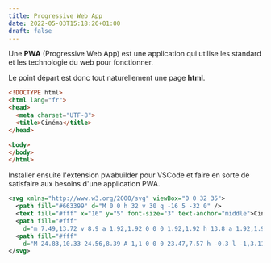 ```yaml
---
title: Progressive Web App
date: 2022-05-03T15:18:26+01:00
draft: false
---
```


Une **PWA** (Progressive Web App) est une application qui utilise les standard et les technologie du web pour fonctionner.

Le point départ est donc tout naturellement une page **html**.

```html
<!DOCTYPE html>
<html lang="fr">
<head>
  <meta charset="UTF-8">
  <title>Cinéma</title>
</head>

<body>
</body>
</html>
```

Installer ensuite l'extension pwabuilder pour VSCode et faire en sorte de satisfaire aux besoins d'une application PWA.

```svg
<svg xmlns="http://www.w3.org/2000/svg" viewBox="0 0 32 35">
  <path fill="#663399" d="M 0 0 h 32 v 30 q -16 5 -32 0" />
  <text fill="#fff" x="16" y="5" font-size="3" text-anchor="middle">Cinéma</text>
  <path fill="#fff"
    d="m 7.49,13.72 v 8.9 a 1.92,1.92 0 0 0 1.92,1.92 h 13.8 a 1.92,1.92 0 0 0 1.92,-1.92 v -7.93 a 1,1 0 0 0 -1,-1 H 7.49 m 10.84,5.81 -2.56,2 a 0.53,0.53 0 0 1 -0.75,0 0.51,0.51 0 0 1 -0.15,-0.37 V 17.1 a 0.52,0.52 0 0 1 0.9,-0.37 l 2.56,2 a 0.53,0.53 0 0 1 0,0.77 z" />
  <path fill="#fff"
    d="M 24.83,10.33 24.56,8.39 A 1,1 0 0 0 23.47,7.57 h -0.3 l -1,3.11 -2.79,0.39 1,-3.11 -1.07,0.15 -1.58,0.22 -1,3.11 -2.73,0.42 1,-3.1 -1.1,0.15 -1.55,0.22 -1,3.1 -2.78,0.39 1,-3.11 -1.67,0.23 a 1,1 0 0 0 -0.82,1.08 v 0 l 0.28,2 0.13,0.93 L 24,11.42 a 1,1 0 0 0 0.83,-1.08 z" />
</svg>
```
